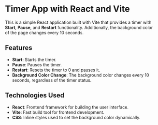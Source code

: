 # Timer App with React and Vite

This is a simple React application built with Vite that provides a timer with **Start**, **Pause**, and **Restart** functionality. Additionally, the background color of the page changes every 10 seconds.

## Features

- **Start**: Starts the timer.
- **Pause**: Pauses the timer.
- **Restart**: Resets the timer to 0 and pauses it.
- **Background Color Change**: The background color changes every 10 seconds, regardless of the timer status.

## Technologies Used

- **React**: Frontend framework for building the user interface.
- **Vite**: Fast build tool for frontend development.
- **CSS**: Inline styles used to set the background color dynamically.
